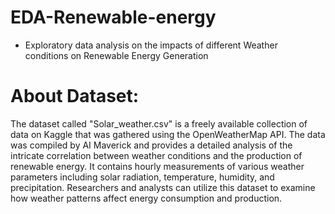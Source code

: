 # EDA-Renewable-energy
- Exploratory data analysis on the impacts of different Weather conditions on Renewable Energy Generation

# About Dataset:
The dataset called "Solar_weather.csv" is a freely available collection of data on Kaggle that was gathered using the OpenWeatherMap API. The data was compiled by AI Maverick and provides a detailed analysis of the intricate correlation between weather conditions and the production of renewable energy. It contains hourly measurements of various weather parameters including solar radiation, temperature, humidity, and precipitation. Researchers and analysts can utilize this dataset to examine how weather patterns affect energy consumption and production.
